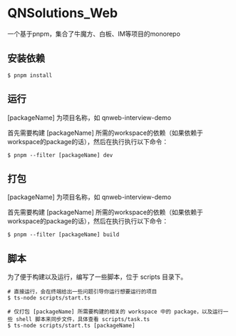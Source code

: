 # QNSolutions_Web

一个基于pnpm，集合了牛魔方、白板、IM等项目的monorepo

## 安装依赖

```shell
$ pnpm install
```

## 运行

[packageName] 为项目名称，如 qnweb-interview-demo

首先需要构建 [packageName] 所需的workspace的依赖（如果依赖于workspace的package的话），然后在执行执行以下命令：

```shell
$ pnpm --filter [packageName] dev
```

## 打包

[packageName] 为项目名称，如 qnweb-interview-demo

首先需要构建 [packageName] 所需的workspace的依赖（如果依赖于workspace的package的话），然后在执行执行以下命令：

```shell
$ pnpm --filter [packageName] build
```

## 脚本

为了便于构建以及运行，编写了一些脚本，位于 scripts 目录下。

```shell
# 直接运行，会在终端给出一些问题引导你运行想要运行的项目
$ ts-node scripts/start.ts
```

```shell
# 仅打包 [packageName] 所需要构建的相关的 workspace 中的 package，以及运行一些 shell 脚本来同步文件，具体查看 scripts/task.ts
$ ts-node scripts/start.ts [packageName]
```
